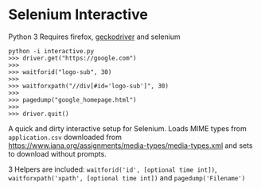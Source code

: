 # Selenium Interactive

Python 3
Requires firefox, [geckodriver](https://github.com/mozilla/geckodriver/releases) and selenium

```
python -i interactive.py
>>> driver.get("https://google.com")
>>>
>>> waitforid("logo-sub", 30)
>>>
>>> waitforxpath("//div[#id='logo-sub']", 30)
>>>
>>> pagedump("google_homepage.html")
>>>
>>> driver.quit()

```

A quick and dirty interactive setup for Selenium. Loads MIME types from `application.csv` downloaded from https://www.iana.org/assignments/media-types/media-types.xml and sets to download without prompts.

3 Helpers are included: `waitforid('id', [optional time int])`, `waitforxpath('xpath', [optional time int])` and `pagedump('Filename')`